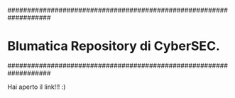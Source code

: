###################################################################
# Blumatica Repository di CyberSEC.
###################################################################

Hai aperto il link!!! :)
